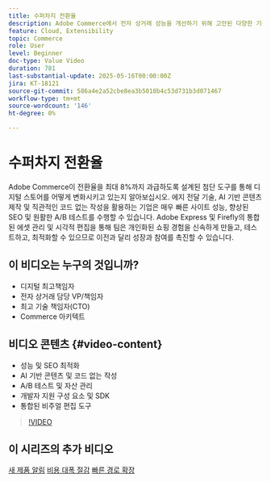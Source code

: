 ```yaml
---
title: 수퍼차지 전환율
description: Adobe Commerce에서 전자 상거래 성능을 개선하기 위해 고안된 다양한 기능과 도구를 다루는 방법을 알아봅니다.
feature: Cloud, Extensibility
topic: Commerce
role: User
level: Beginner
doc-type: Value Video
duration: 781
last-substantial-update: 2025-05-16T00:00:00Z
jira: KT-18121
source-git-commit: 586a4e2a52cbe8ea3b5018b4c53d731b3d071467
workflow-type: tm+mt
source-wordcount: '146'
ht-degree: 0%

---
```



# 수퍼차지 전환율

Adobe Commerce이 전환율을 최대 8%까지 과급하도록 설계된 첨단 도구를 통해 디지털 스토어를 어떻게 변화시키고 있는지 알아보십시오. 에지 전달 기술, AI 기반 콘텐츠 제작 및 직관적인 코드 없는 작성을 활용하는 기업은 매우 빠른 사이트 성능, 향상된 SEO 및 원활한 A/B 테스트를 수행할 수 있습니다. Adobe Express 및 Firefly의 통합된 에셋 관리 및 시각적 편집을 통해 팀은 개인화된 쇼핑 경험을 신속하게 만들고, 테스트하고, 최적화할 수 있으므로 이전과 달리 성장과 참여를 촉진할 수 있습니다.

## 이 비디오는 누구의 것입니까?

* 디지털 최고책임자
* 전자 상거래 담당 VP/책임자
* 최고 기술 책임자(CTO)
* Commerce 아키텍트

## 비디오 콘텐츠 {#video-content}

* 성능 및 SEO 최적화
* AI 기반 콘텐츠 및 코드 없는 작성
* A/B 테스트 및 자산 관리
* 개발자 지원 구성 요소 및 SDK
* 통합된 비주얼 편집 도구

>[!VIDEO](https://video.tv.adobe.com/v/3458517/?learn=on&enablevpops)

## 이 시리즈의 추가 비디오

[새 제품 알림](./new-product-announcements.md)
[비용 대폭 절감](./drastically-cut-costs.md)
[빠른 경로 확장](fast-track-expansion.md)

